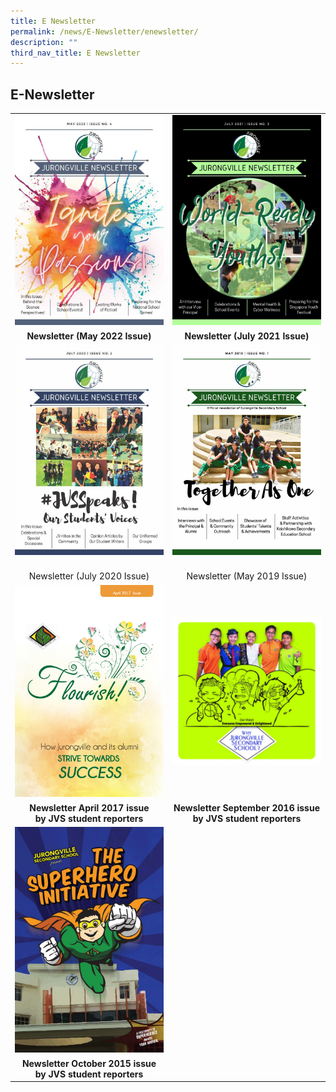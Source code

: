 ```yaml
---
title: E Newsletter
permalink: /news/E-Newsletter/enewsletter/
description: ""
third_nav_title: E Newsletter
---
```

## E-Newsletter

<table width="100%">
<tbody>
<tr>
<td width="50%" align="center"><a href="/news/E-Newsletter/2022/"><img src="/images/01 Cover Page.jpg"></a></td>
<td width="50%" aligh="center"><a href="/news/E-Newsletter/2021/"><img src="/images/JVS E-Newsletter_July_2021-P01.jpg"></a></td>
</tr>
<tr>
<td><center><b>Newsletter (May 2022 Issue)</b></center></td>
<td><center><b>Newsletter (July 2021 Issue)</b></center></td>
</tr>
<tr>
<td align="center"><a href="/news/E-Newsletter/2020/"><img src="/images/JVS e-Newsletter July2020_Page_01.jpg"></a></td>
<td align="center"><a href="/news/E-Newsletter/2019/"><img src="/images/JVS Newletter May 2019 Cover.jpg"></a></td>
</tr>
<tr>
<td><center><br>Newsletter (July 2020 Issue)</br></center></td>
<td><center><br>Newsletter (May 2019 Issue)</br></center></td>
</tr>
<tr>
<td align="center"><a href="/news/E-Newsletter/2017/"><img src="/images/Jurongville_Newsletter_April2017_Page_01.jpg"></a></td>
<td align="center"><a href="/news/E-Newsletter/2016/"><img src="/images/Jurongville_Sept%202016_Newsletter_Page_01.jpg"></a></td>
</tr>
<tr>
<td><center><b>Newsletter April 2017 issue<br>by JVS student reporters</b></center></td>
<td><center><b>Newsletter September 2016 issue<br>by JVS student reporters</b></center></td>
</tr>	
<tr>
<td align="center"><a href="/news/E-Newsletter/2015/"><img src="/images/Jurongville%202015_Page_1.jpg"></a></td>
<td></td>
</tr>
<tr>
<td><center><b>Newsletter October 2015 issue<br>by JVS student reporters</b></center></td>
<td></td>
</tr>
</tbody>
</table>
